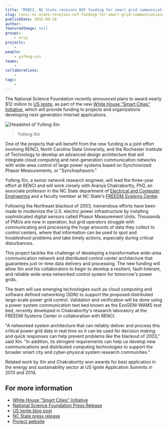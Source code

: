 ```yaml
---
title: "RENCI, NC State receives NSF funding for smart grid communications development"
slug: renci-nc-state-receives-nsf-funding-for-smart-grid-communications-development
publishDate: 2015-09-18
author: 
featuredImage: null
groups:
    - nrig
projects:
    - 
people:
    - yufeng-xin
teams: 
    - 
collaborations:
    - 
tags:
    - 
---
```

The National Science Foundation recently announced plans to award nearly $12 million to [US Ignite](http://www.us-ignite.org), as part of the new [White House "Smart Cities" Initiative](https://www.whitehouse.gov/the-press-office/2015/09/14/fact-sheet-administration-announces-new-smart-cities-initiative-help), which will provide funding to projects and organizations developing next-generation Internet applications.

![Headshot of Yufeng Xin](https://renci.org/wp-content/uploads/2015/09/Yufeng.jpg)
> Yufeng Xin

One of the projects that will benefit from the new funding is a joint effort involving RENCI, North Carolina State University, and the Rochester Institute of Technology to develop an advanced design architecture that will integrate cloud computing and next-generation communication networks with wide-area control of large power systems based on Synchronized Phasor Measurements, or "Synchophasors."

Yufeng Xin, a senior network research engineer, will lead the three-year effort at RENCI and will work closely with Aranya Chakrabortty, PhD, an associate professor in the NC State department of [Electrical and Computer Engineering](http://www.ece.ncsu.edu/) and a faculty member at NC State's [FREEDM Systems Center](http://www.freedm.ncsu.edu/).

Following the Northeast blackout of 2003, tremendous efforts have been made to modernize the U.S. electric power infrastructure by installing sophisticated digital sensors called Phasor Measurement Units. Thousands of PMUs are now in operation, but grid operators struggle with communicating and processing the huge amounts of data they collect to control centers, where that information can be used to spot and troubleshoot problems and take timely actions, especially during critical disturbances.

This project tackles the challenge of developing a transformative wide-area communication network and distributed control center architecture that guarantees just-in-time data delivery and processing. The new funding will allow Xin and his collaborators to begin to develop a resilient, fault-tolerant, and reliable wide-area networked control system for tomorrow's power grids.

The team will use emerging technologies such as cloud computing and software defined networking (SDN) to support the proposed distributed large-scale power grid control. Validation and verification will be done using a power system communication test bed known as the ExoGENI-WAMS test bed, recently developed in Chakrabortty's research laboratory at the FREEDM Systems Center in collaboration with RENCI.

"A networked system architecture that can reliably deliver and process this critical power grid data in real time so it can be used for decision making and quick responses can help prevent problems like the blackout of 2003," said Xin. "In addition, its stringent requirements can help us develop new communications and distributed computing technologies to support the broader smart city and cyber-physical system research communities."

Related work by Xin and Chakrabortty won awards for best application in the energy and sustainability sector at US Ignite Application Summits in 2013 and 2014.

## For more information

- [White House "Smart Cities" Initiative](https://www.whitehouse.gov/the-press-office/2015/09/14/fact-sheet-administration-announces-new-smart-cities-initiative-help)
- [National Science Foundation Press Release](http://nsf.gov/news/news_summ.jsp?cntn_id=136263&org=NSF&from=news)
- [US Ignite blog post](https://www.us-ignite.org/blog/2015/9/us-ignite-to-launch-nationwide-network-of-ultra-high-speed-broadband-living-labs/)
- [NC State press release](http://www.ece.ncsu.edu/news/28497/chakrabortty-receives-nsf-grant-to-help-modernize-power-system-communications)
- [Project website](http://distinct.web.unc.edu/)

